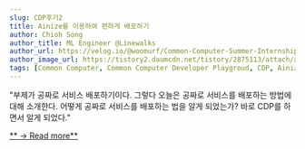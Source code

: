 ```yaml
---
slug: CDP후기2
title: Ainize를 이용하여 편하게 배포하기
author: Chioh Song
author_title: ML Engineer @Linewalks
author_url: https://velog.io/@woomurf/Common-Computer-Summer-Internship-%ED%9B%84%EA%B8%B0
author_image_url: https://tistory2.daumcdn.net/tistory/2875113/attach/a318fa1f08e74c8e9d8c1d6e04d7f122
tags: [Common Computer, Common Computer Developer Playgroud, CDP, Ainizer]
---
```


"부제가 공짜로 서비스 배포하기이다. 그렇다 오늘은 공짜로 서비스를 배포하는 방법에 대해 소개한다. 어떻게 공짜로 서비스를 배포하는 법을 알게 되었는가? 바로 CDP를 하면서 알게 되었다."

[** → Read more**](https://pizzaplanet.tistory.com/entry/Ainize%EB%A5%BC-%EC%9D%B4%EC%9A%A9%ED%95%98%EC%97%AC-%ED%8E%B8%ED%95%98%EA%B2%8C-%EB%B0%B0%ED%8F%AC%ED%95%98%EA%B8%B0-Repo%EC%9D%98-install-guide-%EB%94%B0%EB%9D%BC%ED%95%98%EB%8B%A4-%EC%98%A4%EB%A5%98-%EB%82%A0-%EC%9D%BC-%EC%97%86%EA%B2%8C%ED%95%98%EA%B8%B0-%EB%B6%80%EC%A0%9C-%EA%B3%B5%EC%A7%9C%EB%A1%9C-%EC%84%9C%EB%B9%84%EC%8A%A4-%EB%B0%B0%ED%8F%AC%ED%95%98%EA%B8%B0)
